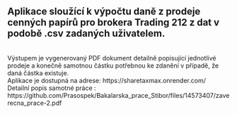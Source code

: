 <h2>Aplikace sloužící k výpočtu daně z prodeje cenných papírů pro brokera Trading 212 z dat v podobě .csv zadaných uživatelem. </h2><br>
Výstupem je vygenerovaný PDF dokument detailně popisující jednotlivé prodeje a konečně samotnou částku potřebnou ke zdanění v případě, že daná částka existuje. <br>
<b></b>Aplikace je dostupná na adrese: https://sharetaxmax.onrender.com/</b> <br>
Detailní popis samotné práce : https://github.com/Prasospek/Bakalarska_prace_Stibor/files/14573407/zaverecna_prace-2.pdf <br>
